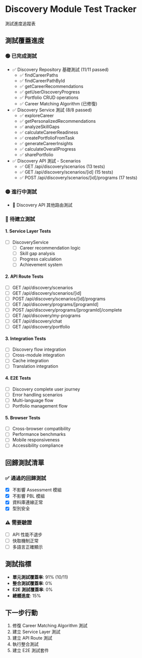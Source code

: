 # Discovery Module Test Tracker
測試進度追蹤表

## 測試覆蓋進度

### 🟢 已完成測試
- ✅ Discovery Repository 基礎測試 (11/11 passed)
  - ✅ findCareerPaths
  - ✅ findCareerPathById
  - ✅ getCareerRecommendations
  - ✅ getUserDiscoveryProgress
  - ✅ Portfolio CRUD operations
  - ✅ Career Matching Algorithm (已修復)
- ✅ Discovery Service 測試 (8/8 passed)
  - ✅ exploreCareer
  - ✅ getPersonalizedRecommendations
  - ✅ analyzeSkillGaps
  - ✅ calculateCareerReadiness
  - ✅ createPortfolioFromTask
  - ✅ generateCareerInsights
  - ✅ calculateOverallProgress
  - ✅ sharePortfolio
- ✅ Discovery API 測試 - Scenarios
  - ✅ GET /api/discovery/scenarios (13 tests)
  - ✅ GET /api/discovery/scenarios/[id] (15 tests)
  - ✅ POST /api/discovery/scenarios/[id]/programs (17 tests)

### 🟡 進行中測試
- 🔄 Discovery API 其他路由測試

### 🔴 待建立測試

#### 1. Service Layer Tests
- [ ] DiscoveryService
  - [ ] Career recommendation logic
  - [ ] Skill gap analysis
  - [ ] Progress calculation
  - [ ] Achievement system

#### 2. API Route Tests
- [ ] GET /api/discovery/scenarios
- [ ] GET /api/discovery/scenarios/[id]
- [ ] POST /api/discovery/scenarios/[id]/programs
- [ ] GET /api/discovery/programs/[programId]
- [ ] POST /api/discovery/programs/[programId]/complete
- [ ] GET /api/discovery/my-programs
- [ ] GET /api/discovery/chat
- [ ] GET /api/discovery/portfolio

#### 3. Integration Tests
- [ ] Discovery flow integration
- [ ] Cross-module integration
- [ ] Cache integration
- [ ] Translation integration

#### 4. E2E Tests
- [ ] Discovery complete user journey
- [ ] Error handling scenarios
- [ ] Multi-language flow
- [ ] Portfolio management flow

#### 5. Browser Tests
- [ ] Cross-browser compatibility
- [ ] Performance benchmarks
- [ ] Mobile responsiveness
- [ ] Accessibility compliance

## 回歸測試清單

### ✅ 通過的回歸測試
- [x] 不影響 Assessment 模組
- [x] 不影響 PBL 模組
- [x] 資料庫連線正常
- [x] 型別安全

### ⚠️ 需要驗證
- [ ] API 性能不退步
- [ ] 快取機制正常
- [ ] 多語言正確顯示

## 測試指標

- **單元測試覆蓋率**: 91% (10/11)
- **整合測試覆蓋率**: 0%
- **E2E 測試覆蓋率**: 0%
- **總體進度**: 15%

## 下一步行動

1. 修復 Career Matching Algorithm 測試
2. 建立 Service Layer 測試
3. 建立 API Route 測試
4. 執行整合測試
5. 建立 E2E 測試套件